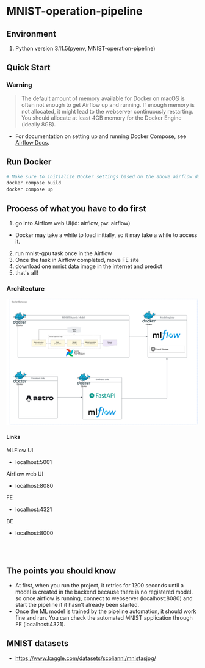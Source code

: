 # MNIST-operation-pipeline
                         

## Environment

1. Python version 3.11.5(pyenv, MNIST-operation-pipeline)
                                

## Quick Start


### Warning
> The default amount of memory available for Docker on macOS is often not enough to get Airflow up and running. If enough memory is not allocated, it might lead to the webserver continuously restarting. You should allocate at least 4GB memory for the Docker Engine (ideally 8GB).

-  For documentation on setting up and running Docker Compose, see [Airflow Docs](https://airflow.apache.org/docs/apache-airflow/stable/howto/docker-compose/index.html).



## Run Docker
```bash
# Make sure to initialize Docker settings based on the above airflow documentation
docker compose build
docker compose up
```
                 
## Process of what you have to do first
1. go into Airflow web UI(id: airflow, pw: airflow)
 - Docker may take a while to load initially, so it may take a while to access it.
2. run mnist-gpu task once in the Airflow
3. Once the task in Airflow completed, move FE site
4. download one mnist data image in the internet and predict 
5. that's all!


### Architecture
![img.png](./docs/images/img.png)
     
#### Links

MLFlow UI
- localhost:5001

Airflow web UI
- localhost:8080

FE
- localhost:4321 

BE
- localhost:8000




<br><br>

## The points you should know

- At first, when you run the project, it retries for 1200 seconds until a model is created in the backend because there is no registered model. so once airflow is running, connect to webserver (localhost:8080) and start the pipeline if it hasn't already been started. 
- Once the ML model is trained by the pipeline automation, it should work fine and run. You can check the automated MNIST application through FE (localhost:4321).


## MNIST datasets
- https://www.kaggle.com/datasets/scolianni/mnistasjpg/

